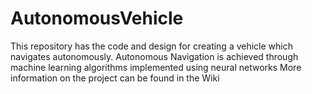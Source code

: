 # AutonomousVehicle
This repository has the code and design for creating a vehicle which navigates autonomously. 
Autonomous Navigation is achieved through machine learning algorithms implemented using neural networks
More information on the project can be found in the Wiki
